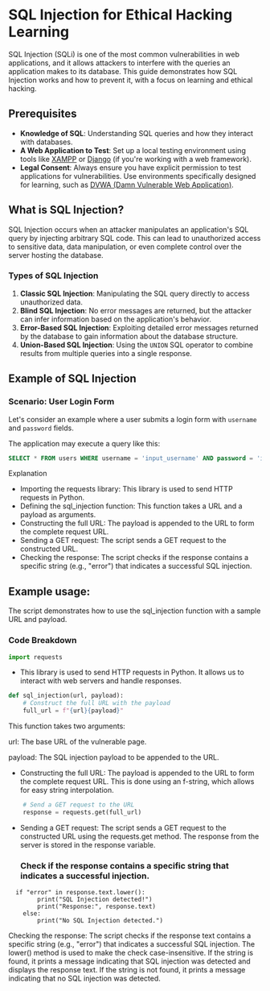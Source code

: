 # SQL Injection for Ethical Hacking Learning

SQL Injection (SQLi) is one of the most common vulnerabilities in web applications, and it allows attackers to interfere with the queries an application makes to its database. This guide demonstrates how SQL Injection works and how to prevent it, with a focus on learning and ethical hacking.

## Prerequisites

- **Knowledge of SQL**: Understanding SQL queries and how they interact with databases.
- **A Web Application to Test**: Set up a local testing environment using tools like [XAMPP](https://www.apachefriends.org/) or [Django](https://www.djangoproject.com/) (if you're working with a web framework).
- **Legal Consent**: Always ensure you have explicit permission to test applications for vulnerabilities. Use environments specifically designed for learning, such as [DVWA (Damn Vulnerable Web Application)](https://github.com/ethicalhack3r/DVWA).

## What is SQL Injection?

SQL Injection occurs when an attacker manipulates an application's SQL query by injecting arbitrary SQL code. This can lead to unauthorized access to sensitive data, data manipulation, or even complete control over the server hosting the database.

### Types of SQL Injection

1. **Classic SQL Injection**: Manipulating the SQL query directly to access unauthorized data.
2. **Blind SQL Injection**: No error messages are returned, but the attacker can infer information based on the application's behavior.
3. **Error-Based SQL Injection**: Exploiting detailed error messages returned by the database to gain information about the database structure.
4. **Union-Based SQL Injection**: Using the `UNION` SQL operator to combine results from multiple queries into a single response.

## Example of SQL Injection 

### Scenario: User Login Form

Let's consider an example where a user submits a login form with `username` and `password` fields.

The application may execute a query like this:

```sql
SELECT * FROM users WHERE username = 'input_username' AND password = 'input_password';
```
Explanation
- Importing the requests library: This library is used to send HTTP requests in Python.
- Defining the sql_injection function: This function takes a URL and a payload as arguments.
- Constructing the full URL: The payload is appended to the URL to form the complete request URL.
- Sending a GET request: The script sends a GET request to the constructed URL.
- Checking the response: The script checks if the response contains a specific string (e.g., "error") that indicates a successful SQL injection.
## Example usage: 

The script demonstrates how to use the sql_injection function with a sample URL and payload.
### Code Breakdown
```python
import requests
```
- This library is used to send HTTP requests in Python. It allows us to interact with web servers and handle responses.
```python
def sql_injection(url, payload):
    # Construct the full URL with the payload
    full_url = f"{url}{payload}"
```
This function takes two arguments: 


url: The base URL of the vulnerable page. 


payload: The SQL injection payload to be appended to the URL.
- Constructing the full URL:
The payload is appended to the URL to form the complete request URL. This is done using an f-string, which allows for easy string interpolation.
```python
    # Send a GET request to the URL
    response = requests.get(full_url)
```
- Sending a GET request: The script sends a GET request to the constructed URL using the requests.get method. The response from the server is stored in the response variable.
    ### Check if the response contains a specific string that indicates a successful injection.
```pythn
  if "error" in response.text.lower():
        print("SQL Injection detected!")
        print("Response:", response.text)
    else:
        print("No SQL Injection detected.")
```
Checking the response: The script checks if the response text contains a specific string (e.g., "error") that indicates a successful SQL injection. The lower() method is used to make the check case-insensitive.
If the string is found, it prints a message indicating that SQL injection was detected and displays the response text.
If the string is not found, it prints a message indicating that no SQL injection was detected.
